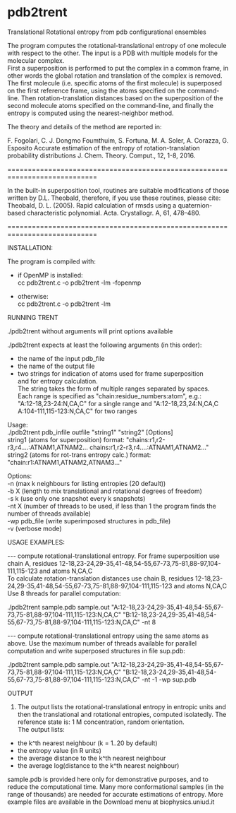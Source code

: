 # pdb2trent
Translational Rotational entropy from pdb configurational ensembles 

The program computes the rotational-translational entropy of one molecule
with respect to the other. The input is a PDB with multiple models for the 
molecular complex.  
First a superposition is performed to put the complex in a common frame,
in other words the global rotation and translation of the complex is removed.
The first molecule (i.e. specific atoms of the first molecule) is superposed 
on the first reference frame, using the atoms specified on the command-line. 
Then rotation-translation distances based on the superposition of the second 
molecule atoms specified on the command-line, and finally the entropy is 
computed using the nearest-neighbor method.

The theory and details of the method are reported in:

F. Fogolari, C. J. Dongmo Foumthuim, S. Fortuna, M. A. Soler, A. Corazza, G. Esposito
Accurate estimation of the entropy of rotation-translation probability distributions
J. Chem. Theory. Comput., 12, 1-8, 2016.    

============================================================================

In the built-in superposition tool, routines are suitable modifications of
those written by D.L. Theobald, therefore, if you use these routines, please 
cite:
Theobald, D. L. (2005). Rapid calculation of rmsds using a quaternion-based
characteristic polynomial. Acta. Crystallogr. A, 61, 478–480.

============================================================================

INSTALLATION:

The program is compiled with: 

- if OpenMP is installed:  
cc pdb2trent.c -o pdb2trent -lm -fopenmp

- otherwise:  
cc pdb2trent.c -o pdb2trent -lm 

RUNNING TRENT

./pdb2trent without arguments will print options available

./pdb2trent expects at least the following arguments (in this order):  
 - the name of the input pdb_file   
 - the name of the output file  
 - two strings for indication of atoms used for frame superposition  
   and for entropy calculation.  
The string takes the form of multiple ranges separated by spaces.   
Each range is specified as "chain:residue_numbers:atom", e.g.:  
"A:12-18,23-24:N,CA,C" for a single range and
"A:12-18,23,24:N,CA,C A:104-111,115-123:N,CA,C" for two ranges

Usage:  
./pdb2trent pdb_infile outfile "string1" "string2" [Options]  
string1 (atoms for superposition) format: "chains:r1,r2-r3,r4....:ATNAM1,ATNAM2... chains:r1,r2-r3,r4....:ATNAM1,ATNAM2..."  
string2 (atoms for rot-trans entropy calc.) format: "chain:r1:ATNAM1,ATNAM2,ATNAM3..."  

Options:  
-n (max k neighbours for listing entropies (20 default))  
-b X (length to mix translational and rotational degrees of freedom)  
-s k (use only one snapshot every k snapshots)  
-nt X (number of threads to be used, if less than 1 the program finds the number of threads available)  
-wp pdb_file (write superimposed structures in pdb_file)  
-v (verbose mode)  

USAGE EXAMPLES:  

--- compute rotational-translational entropy. For frame superposition use chain A, residues 
12-18,23-24,29-35,41-48,54-55,67-73,75-81,88-97,104-111,115-123 and atoms N,CA,C  
To calculate rotation-translation distances use chain B, 
residues 12-18,23-24,29-35,41-48,54-55,67-73,75-81,88-97,104-111,115-123 and atoms N,CA,C  
Use 8 threads for parallel computation:  

./pdb2trent sample.pdb sample.out "A:12-18,23-24,29-35,41-48,54-55,67-73,75-81,88-97,104-111,115-123:N,CA,C" "B:12-18,23-24,29-35,41-48,54-55,67-73,75-81,88-97,104-111,115-123:N,CA,C" -nt 8 

--- compute rotational-translational entropy using the same atoms as above. Use the maximum number of 
threads available for parallel computation and write superposed structures in file sup.pdb:  

./pdb2trent sample.pdb sample.out "A:12-18,23-24,29-35,41-48,54-55,67-73,75-81,88-97,104-111,115-123:N,CA,C" "B:12-18,23-24,29-35,41-48,54-55,67-73,75-81,88-97,104-111,115-123:N,CA,C" -nt -1 -wp sup.pdb

OUTPUT  

1) The output lists the rotational-translational entropy in entropic units
and then the translational and rotational entropies, computed isolatedly.
The reference state is: 1 M concentration, random orientation.  
The output lists:
- the k^th nearest neighbour (k = 1..20 by default) 
- the entropy value (in R units)  
- the average distance to the k^th nearest neighbour  
- the average log(distance to the k^th nearest neighbour)  

sample.pdb is provided here only for demonstrative purposes, and to reduce the 
computational time. Many more conformational samples (in the range of thousands) 
are needed for accurate estimations of entropy.
More example files are available in the Download menu at biophysics.uniud.it
